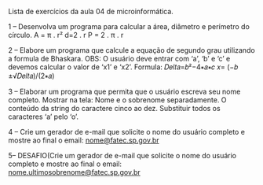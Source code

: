 Lista de exercícios da aula 04 de microinformática.

1 – Desenvolva um programa para calcular a área, diâmetro e perímetro do círculo.
A = π . r²
d=2 . r
P = 2 . π . r

2 – Elabore um programa que calcule a equação de segundo grau utilizando a formula de Bhaskara. OBS: O usuário deve entrar com ‘a’, ‘b’ e ‘c’ e devemos calcular o valor de ‘x1’ e ‘x2’.
Formula:
𝐷𝑒𝑙𝑡𝑎=𝑏²−4∗𝑎∗𝑐
𝑥=  (−𝑏 ±√𝐷𝑒𝑙𝑡𝑎)/(2∗𝑎)

3 – Elaborar um programa que permita que o usuário escreva seu nome completo. Mostrar na tela:
Nome e o sobrenome separadamente.
O conteúdo da string do caractere cinco ao dez.
Substituir todos os caracteres ‘a’ pelo ‘o’.

4 – Crie um gerador de e-mail que solicite o nome do usuário completo e mostre ao final o email: nome@fatec.sp.gov.br

5– DESAFIO(Crie um gerador de e-mail que solicite o nome do usuário completo e mostre ao final o email:   nome.ultimosobrenome@fatec.sp.gov.br
